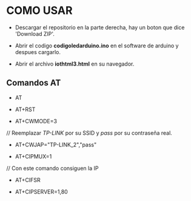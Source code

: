# COMO USAR

- Descargar el repositorio en la parte derecha, hay un boton que dice 'Download ZIP'.

- Abrir el codigo **codigoledarduino.ino** en el software de arduino y despues cargarlo.

- Abrir el archivo **iothtml3.html** en su navegador.

## Comandos AT

- AT

- AT+RST

- AT+CWMODE=3

// Reemplazar *TP-LINK* por su SSID y *pass* por su contraseña real.
- AT+CWJAP="TP-LINK_2","pass"

- AT+CIPMUX=1

// Con este comando consiguen la IP
- AT+CIFSR

- AT+CIPSERVER=1,80